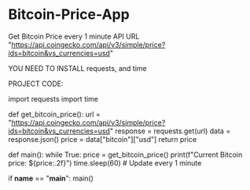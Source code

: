 # Bitcoin-Price-App
Get Bitcoin Price every 1 minute
API URL "https://api.coingecko.com/api/v3/simple/price?ids=bitcoin&vs_currencies=usd"


YOU NEED TO INSTALL requests, and time


PROJECT CODE:

import requests
import time

def get_bitcoin_price():
    url = "https://api.coingecko.com/api/v3/simple/price?ids=bitcoin&vs_currencies=usd"
    response = requests.get(url)
    data = response.json()
    price = data["bitcoin"]["usd"]
    return price

def main():
    while True:
        price = get_bitcoin_price()
        print(f"Current Bitcoin price: ${price:.2f}")
        time.sleep(60)  # Update every 1 minute

if __name__ == "__main__":
    main()
